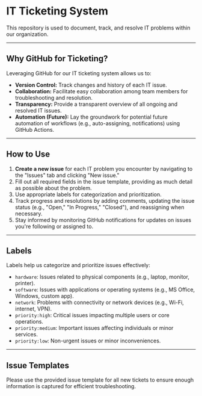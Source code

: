 # IT Ticketing System

This repository is used to document, track, and resolve IT problems within our organization.

---

## Why GitHub for Ticketing?

Leveraging GitHub for our IT ticketing system allows us to:

* **Version Control:** Track changes and history of each IT issue.
* **Collaboration:** Facilitate easy collaboration among team members for troubleshooting and resolution.
* **Transparency:** Provide a transparent overview of all ongoing and resolved IT issues.
* **Automation (Future):** Lay the groundwork for potential future automation of workflows (e.g., auto-assigning, notifications) using GitHub Actions.

---

## How to Use

1.  **Create a new issue** for each IT problem you encounter by navigating to the "Issues" tab and clicking "New issue."
2.  Fill out all required fields in the issue template, providing as much detail as possible about the problem.
3.  Use appropriate labels for categorization and prioritization.
4.  Track progress and resolutions by adding comments, updating the issue status (e.g., "Open," "In Progress," "Closed"), and reassigning when necessary.
5.  Stay informed by monitoring GitHub notifications for updates on issues you're following or assigned to.

---

## Labels

Labels help us categorize and prioritize issues effectively:

* `hardware`: Issues related to physical components (e.g., laptop, monitor, printer).
* `software`: Issues with applications or operating systems (e.g., MS Office, Windows, custom app).
* `network`: Problems with connectivity or network devices (e.g., Wi-Fi, internet, VPN).
* `priority:high`: Critical issues impacting multiple users or core operations.
* `priority:medium`: Important issues affecting individuals or minor services.
* `priority:low`: Non-urgent issues or minor inconveniences.

---

## Issue Templates

Please use the provided issue template for all new tickets to ensure enough information is captured for efficient troubleshooting.
